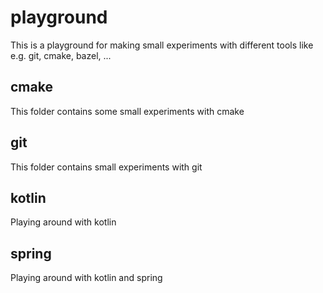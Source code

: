 # playground
This is a playground for making small experiments with different tools like e.g. git, cmake, bazel, ...


## cmake
This folder contains some small experiments with cmake

## git
This folder contains small experiments with git

## kotlin
Playing around with kotlin

## spring 
Playing around with kotlin and spring
